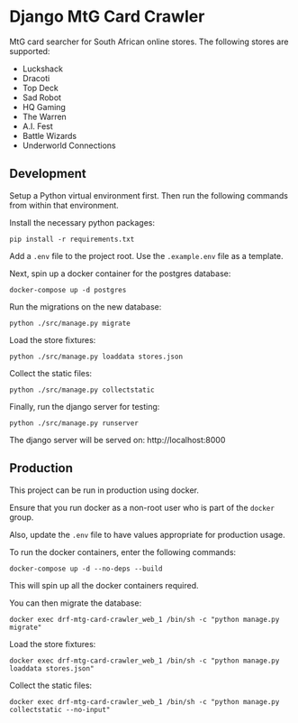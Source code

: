 # Django MtG Card Crawler

MtG card searcher for South African online stores. The following stores are supported:

- Luckshack
- Dracoti
- Top Deck
- Sad Robot
- HQ Gaming
- The Warren
- A.I. Fest
- Battle Wizards
- Underworld Connections

## Development

Setup a Python virtual environment first. Then run the following commands from within that environment.

Install the necessary python packages:

```shell
pip install -r requirements.txt
```

Add a `.env` file to the project root. Use the `.example.env` file as a template.

Next, spin up a docker container for the postgres database:

```shell
docker-compose up -d postgres
```

Run the migrations on the new database:

```shell
python ./src/manage.py migrate
```

Load the store fixtures:

```shell
python ./src/manage.py loaddata stores.json
```

Collect the static files:

```shell
python ./src/manage.py collectstatic
```

Finally, run the django server for testing:

```shell
python ./src/manage.py runserver
```

The django server will be served on: http://localhost:8000

## Production

This project can be run in production using docker.

Ensure that you run docker as a non-root user who is part of the `docker` group.

Also, update the `.env` file to have values appropriate for production usage.

To run the docker containers, enter the following commands:

```shell
docker-compose up -d --no-deps --build
```

This will spin up all the docker containers required.

You can then migrate the database:

```shell
docker exec drf-mtg-card-crawler_web_1 /bin/sh -c "python manage.py migrate"
```

Load the store fixtures:

```shell
docker exec drf-mtg-card-crawler_web_1 /bin/sh -c "python manage.py loaddata stores.json"
```

Collect the static files:

```shell
docker exec drf-mtg-card-crawler_web_1 /bin/sh -c "python manage.py collectstatic --no-input"
```
